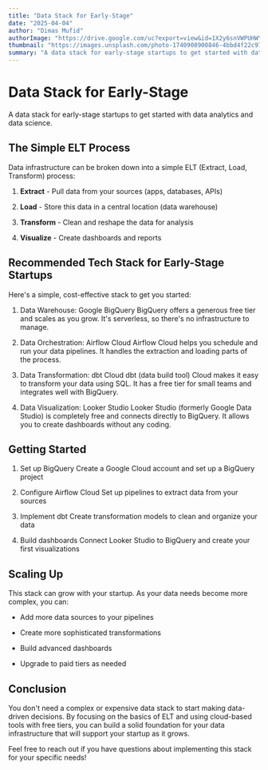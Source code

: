 ```yaml
---
title: "Data Stack for Early-Stage"
date: "2025-04-04"
author: "Dimas Mufid"
authorImage: "https://drive.google.com/uc?export=view&id=1X2y6snVWPUHWYwG1cCHbHeqUJkM9bgH_"
thumbnail: "https://images.unsplash.com/photo-1740908900846-4bbd4f22c975?q=80&w=3270&auto=format&fit=crop&ixlib=rb-4.0.3&ixid=M3wxMjA3fDB8MHxwaG90by1wYWdlfHx8fGVufDB8fHx8fA%3D%3D"
summary: "A data stack for early-stage startups to get started with data analytics and data science."
---
```


# Data Stack for Early-Stage

A data stack for early-stage startups to get started with data analytics and data science.

## The Simple ELT Process

Data infrastructure can be broken down into a simple ELT (Extract, Load, Transform) process:

1. **Extract** - Pull data from your sources (apps, databases, APIs)

2. **Load** - Store this data in a central location (data warehouse)

3. **Transform** - Clean and reshape the data for analysis

4. **Visualize** - Create dashboards and reports

## Recommended Tech Stack for Early-Stage Startups

Here's a simple, cost-effective stack to get you started:

1. Data Warehouse: Google BigQuery
   BigQuery offers a generous free tier and scales as you grow. It's serverless, so there's no infrastructure to manage.

2. Data Orchestration: Airflow Cloud
   Airflow Cloud helps you schedule and run your data pipelines. It handles the extraction and loading parts of the process.

3. Data Transformation: dbt Cloud
   dbt (data build tool) Cloud makes it easy to transform your data using SQL. It has a free tier for small teams and integrates well with BigQuery.

4. Data Visualization: Looker Studio
   Looker Studio (formerly Google Data Studio) is completely free and connects directly to BigQuery. It allows you to create dashboards without any coding.

## Getting Started

1. Set up BigQuery
   Create a Google Cloud account and set up a BigQuery project

2. Configure Airflow Cloud
   Set up pipelines to extract data from your sources

3. Implement dbt
   Create transformation models to clean and organize your data

4. Build dashboards
   Connect Looker Studio to BigQuery and create your first visualizations

## Scaling Up

This stack can grow with your startup. As your data needs become more complex, you can:

- Add more data sources to your pipelines

- Create more sophisticated transformations

- Build advanced dashboards

- Upgrade to paid tiers as needed

## Conclusion

You don't need a complex or expensive data stack to start making data-driven decisions. By focusing on the basics of ELT and using cloud-based tools with free tiers, you can build a solid foundation for your data infrastructure that will support your startup as it grows.

Feel free to reach out if you have questions about implementing this stack for your specific needs!
